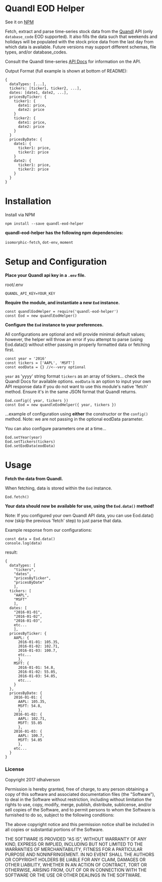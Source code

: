 
# Quandl EOD Helper

See it on [NPM](https://www.npmjs.com/package/quandl-eod-helper)

Fetch, extract and parse time-series stock data from the [Quandl](https://www.quandl.com/) API (only `database_code` EOD supported). It also fills the data
such that weekends and holidays will be populated with the stock price data from
the last day from which data is available. Future
versions may support different schemas, file types, and/or database_codes.

Consult the Quandl time-series [API Docs](https://docs.quandl.com/docs/time-series)
 for information on the API.

Output Format (full example is shown at bottom of README):
```
{
  dataTypes: [...],
  tickers: [ticker1, ticker2, ...],
  dates: [date1, date2, ...],
  pricesByTicker: {
    ticker1: {
      date1: price,
      date2: price
    }
    ticker2: {
      date1: price,
      date2: price
    }
  }
  pricesByDate: {
    date1: {
      ticker1: price,
      ticker2: price
    }
    date2: {
      ticker1: price,
      ticker2: price
    }
  }
}
```

# Installation

Install via NPM
```
npm install --save quandl-eod-helper
```

**quandl-eod-helper has the following npm dependencies:**

`isomorphic-fetch`, `dot-env`, `moment`

# Setup and Configuration

**Place your Quandl api key in a `.env` file.**

root/.env
```
QUANDL_API_KEY=YOUR_KEY
```

**Require the module, and instantiate a new `Eod` instance.**

```
const quandlEodHelper = require('quandl-eod-helper')
const Eod = new quandlEodHelper()
```

**Configure the `Eod` instance to your preferences.**

All configurations are optional and will provide minimal default values; however,
the helper will throw an error if you attempt to parse (using Eod.data()) without
either passing in properly formatted data or fetching first.

```
const year = '2016'
const tickers = ['AAPL', 'MSFT']
const eodData = {} //<--very optional
```
`year` as 'yyyy' string format
`tickers` as an array of tickers... check the Quandl Docs for available options.
`eodData` is an option to input your own API response data if you do not want to use
this module's native 'fetch' method. Ensure it's in the same JSON format that Quandl returns.

```
Eod.config({ year, tickers })
const Eod = new quandleEodHelper({ year, tickers })
```
...example of configuration using **either** the constructor or the `config()` method.
Note: we are not passing in the optional eodData parameter.


You can also configure parameters one at a time...

```
Eod.setYear(year)
Eod.setTickers(tickers)
Eod.setEodData(eodData)
```

# Usage

**Fetch the data from Quandl.**

When fetching, data is stored within the `Eod` instance.
```
Eod.fetch()
```

**Your data should now be available for use, using the `Eod.data()` method!**

Note: If you configured your own Quandl API data, you can use Eod.data() now (skip the previous 'fetch' step) to just parse that data.

Example response from our configurations:
```
const data = Eod.data()
console.log(data)
```
result:
```
{
  dataTypes: [
    "tickers",
    "dates",
    "pricesByTicker",
    "pricesByDate"
    ],
  tickers: [
    "AAPL",
    "MSFT"
    ],
  dates: [
    "2016-01-01",
    "2016-01-02",
    "2016-01-03",
    etc...
    ],
  pricesByTicker: {
    AAPL: {
      2016-01-01: 105.35,
      2016-01-02: 102.71,
      2016-01-03: 100.7,
      etc...
      },
    MSFT: {
      2016-01-01: 54.8,
      2016-01-02: 55.05,
      2016-01-03: 54.05,
      etc...
    }
  },
  pricesByDate: {
    2016-01-01: {
      AAPL: 105.35,
      MSFT: 54.8,
      },
    2016-01-02: {
      AAPL: 102.71,
      MSFT: 55.05
      },
    2016-01-03: {
      AAPL: 100.7,
      MSFT: 54.05
      },
    etc...
  }
}
```

### License

Copyright 2017 idhalverson

Permission is hereby granted, free of charge, to any person obtaining a copy of this software and associated documentation files (the "Software"), to deal in the Software without restriction, including without limitation the rights to use, copy, modify, merge, publish, distribute, sublicense, and/or sell copies of the Software, and to permit persons to whom the Software is furnished to do so, subject to the following conditions:

The above copyright notice and this permission notice shall be included in all copies or substantial portions of the Software.

THE SOFTWARE IS PROVIDED "AS IS", WITHOUT WARRANTY OF ANY KIND, EXPRESS OR IMPLIED, INCLUDING BUT NOT LIMITED TO THE WARRANTIES OF MERCHANTABILITY, FITNESS FOR A PARTICULAR PURPOSE AND NONINFRINGEMENT. IN NO EVENT SHALL THE AUTHORS OR COPYRIGHT HOLDERS BE LIABLE FOR ANY CLAIM, DAMAGES OR OTHER LIABILITY, WHETHER IN AN ACTION OF CONTRACT, TORT OR OTHERWISE, ARISING FROM, OUT OF OR IN CONNECTION WITH THE SOFTWARE OR THE USE OR OTHER DEALINGS IN THE SOFTWARE.
